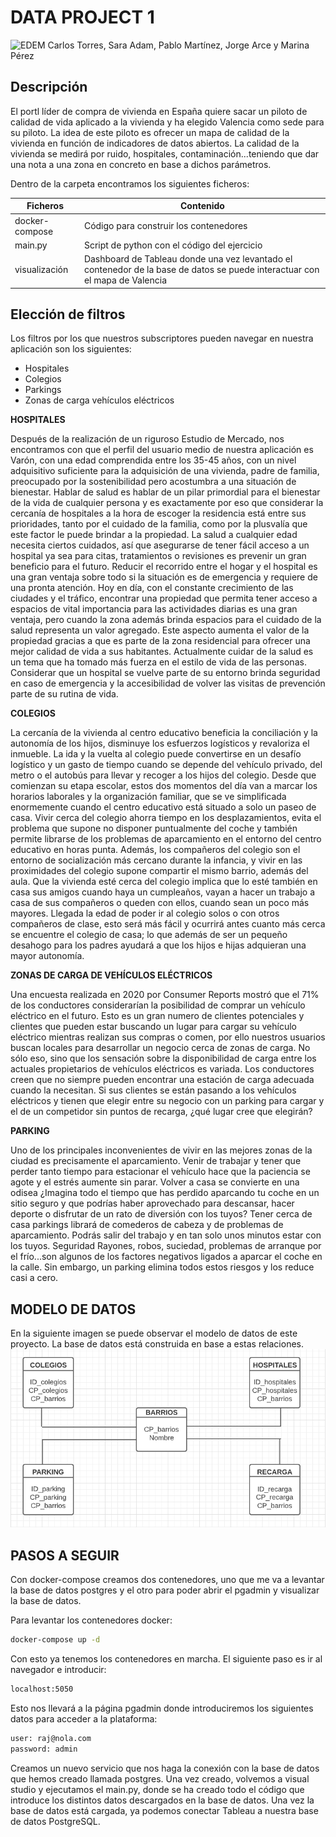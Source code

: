 # DATA PROJECT 1
![EDEM](https://datos.gob.es/sites/default/files/styles/success_image/public/success/images/idealista.jpg?itok=uX21SrOq)
Carlos Torres, Sara Adam, Pablo Martínez, Jorge Arce y Marina Pérez

## Descripción

El portl líder de compra de vivienda en España quiere sacar un piloto de calidad de vida aplicado a la vivienda y ha elegido Valencia como sede para su piloto.
La idea de este piloto es ofrecer un mapa de calidad de la vivienda en función de indicadores de datos abiertos. 
La calidad de la vivienda se medirá por ruido, hospitales, contaminación...teniendo que dar una nota a una zona en concreto en base a dichos parámetros.

Dentro de la carpeta encontramos los siguientes ficheros:

| Ficheros | Contenido |
| ------ | ------ |
| docker-compose | Código para construir los contenedores |
| main.py | Script de python con el código del ejercicio |
| visualización | Dashboard de Tableau donde una vez levantado el contenedor de la base de datos se puede interactuar con el mapa de Valencia |

## Elección de filtros
Los filtros por los que nuestros subscriptores pueden navegar en nuestra aplicación son los siguientes:
- Hospitales
- Colegios
- Parkings
- Zonas de carga vehículos eléctricos

**HOSPITALES**

Después de la realización de un riguroso Estudio de Mercado, nos encontramos con que el perfil del usuario medio de nuestra aplicación es Varón, con una edad comprendida entre los 35-45 años, con un nivel adquisitivo suficiente para la adquisición de una vivienda, padre de familia,  preocupado por la sostenibilidad pero acostumbra a una situación de bienestar. 
Hablar de salud es hablar de un pilar primordial para el bienestar de la vida de cualquier persona y es exactamente por eso que considerar la cercanía de hospitales a la hora de escoger la residencia está entre sus prioridades, tanto por el cuidado de la familia, como por la plusvalía que este factor le puede brindar a la propiedad. 
La salud a cualquier edad necesita ciertos cuidados, así que asegurarse de tener fácil acceso a un hospital ya sea para citas, tratamientos o revisiones es prevenir un gran beneficio para el futuro. Reducir el recorrido entre el hogar y el hospital es una gran ventaja sobre todo si la situación es de emergencia y requiere de una pronta atención.
Hoy en día, con el constante crecimiento de las ciudades y el tráfico, encontrar una propiedad que permita tener acceso a espacios de vital importancia para las actividades diarias es una gran ventaja, pero cuando la zona además brinda espacios para el cuidado de la salud representa un valor agregado.  Este aspecto aumenta el valor de la propiedad gracias a que es parte de la zona residencial para ofrecer una mejor calidad de vida a sus habitantes. 
Actualmente cuidar de la salud es un tema que ha tomado más fuerza en el estilo de vida de las personas. Considerar que un hospital se vuelve parte de su entorno brinda seguridad en caso de emergencia y la accesibilidad de volver las visitas de prevención parte de su rutina de vida.

**COLEGIOS**

La cercanía de la vivienda al centro educativo beneficia la conciliación y la autonomía de los hijos, disminuye los esfuerzos logísticos y revaloriza el inmueble. La ida y la vuelta al colegio puede convertirse en un desafío logístico y un gasto de tiempo cuando se depende del vehículo privado, del metro o el autobús para llevar y recoger a los hijos del colegio. Desde que comienzan su etapa escolar, estos dos momentos del día van a marcar los horarios laborales y la organización familiar, que se ve simplificada enormemente cuando el centro educativo está situado a solo un paseo de casa.
Vivir cerca del colegio ahorra tiempo en los desplazamientos, evita el problema que supone no disponer puntualmente del coche y también permite librarse de los problemas de aparcamiento en el entorno del centro educativo en horas punta. Además, los compañeros del colegio son el entorno de socialización más cercano durante la infancia, y vivir en las proximidades del colegio supone compartir el mismo barrio, además del aula.
Que la vivienda esté cerca del colegio implica que lo esté también en casa sus amigos cuando haya un cumpleaños, vayan a hacer un trabajo a casa de sus compañeros o queden con ellos, cuando sean un poco más mayores. Llegada la edad de poder ir al colegio solos o con otros compañeros de clase, esto será más fácil y ocurrirá antes cuanto más cerca se encuentre el colegio de casa; lo que además de ser un pequeño desahogo para los padres ayudará a que los hijos e hijas adquieran una mayor autonomía.

**ZONAS DE CARGA DE VEHÍCULOS ELÉCTRICOS**

Una encuesta realizada en 2020 por Consumer Reports mostró que el 71% de los conductores considerarían la posibilidad de comprar un vehículo eléctrico en el futuro. Esto es un gran numero de clientes potenciales y clientes que pueden estar buscando un lugar para cargar su vehículo eléctrico mientras realizan sus compras o comen, por ello nuestros usuarios buscan locales para desarrollar un negocio cerca de zonas de carga.
No sólo eso, sino que los sensación sobre la disponibilidad de carga entre los actuales propietarios de vehículos eléctricos es variada. Los conductores creen que no siempre pueden encontrar una estación de carga adecuada cuando la necesitan. Si sus clientes se están pasando a los vehículos eléctricos y tienen que elegir entre su negocio con un parking para cargar y el de un competidor sin puntos de recarga, ¿qué lugar cree que elegirán?

**PARKING**

Uno de los principales inconvenientes de vivir en las mejores zonas de la ciudad es precisamente el aparcamiento. Venir de trabajar y tener que perder tanto tiempo para estacionar el vehículo hace que la paciencia se agote y el estrés aumente sin parar.  Volver a casa se convierte en una odisea ¿Imagina todo el tiempo que has perdido aparcando tu coche en un sitio seguro y que podrías haber aprovechado para descansar, hacer deporte o disfrutar de un rato de diversión con los tuyos? 
Tener cerca de casa parkings librará de comederos de cabeza y de problemas de aparcamiento. Podrás salir del trabajo y en tan solo unos minutos estar con los tuyos.
Seguridad Rayones, robos, suciedad, problemas de arranque por el frío...son algunos de los factores negativos ligados a aparcar el coche en la calle. Sin embargo, un parking elimina todos estos riesgos y los reduce casi a cero. 

## MODELO DE DATOS
En la siguiente imagen se puede observar el modelo de datos de este proyecto. La base de datos está construida en base a estas relaciones. 
![Modelo de datos](https://github.com/marinapb16/DATA-PROJECT-1/blob/main/tablas.png)

## PASOS A SEGUIR
Con docker-compose creamos dos contenedores, uno que me va a levantar la base de datos postgres y el otro para poder abrir el pgadmin y visualizar la base de datos. 

Para levantar los contenedores docker:
```sh
docker-compose up -d
```
Con esto ya tenemos los contenedores en marcha. El siguiente paso es ir al navegador e introducir:
```sh
localhost:5050
```
Esto nos llevará a la página pgadmin donde introduciremos los siguientes datos para acceder a la plataforma:
```sh
user: raj@nola.com
password: admin
```
Creamos un nuevo servicio que nos haga la conexión con la base de datos que hemos creado llamada postgres. Una vez creado, volvemos a visual studio y ejecutamos el main.py, donde se ha creado todo el código que introduce los distintos datos descargados en la base de datos. Una vez la base de datos está cargada, ya podemos conectar Tableau a nuestra base de datos PostgreSQL.
